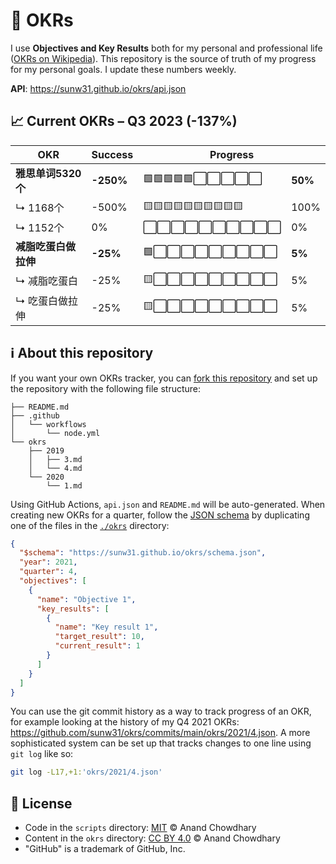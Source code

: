 # 🧭 OKRs

I use **Objectives and Key Results** both for my personal and professional life ([OKRs on Wikipedia](https://en.wikipedia.org/wiki/OKR)). This repository is the source of truth of my progress for my personal goals. I update these numbers weekly.

**API**: https://sunw31.github.io/okrs/api.json

<!-- start autogenerated OKR summary -->

## 📈 Current OKRs – Q3 2023 (-137%)

<div>
  <table>
    <thead>
      <tr>
        <th>OKR</th>
        <th>Success</th>
        <th colspan="2">Progress</th>
      </tr>
    </thead>
    <tbody>
      <tr>
        <td><strong>雅思单词5320个</strong></td>
        <td><strong>-250%</strong></td>
        <td>🟩🟩🟩🟩🟩⬜⬜⬜⬜⬜</td>
        <td><strong>50%</strong></td>
      </tr>
      <tr>
        <td>↳ 1168个</td>
        <td>-500%</td>
        <td>🟨🟨🟨🟨🟨🟨🟨🟨🟨🟨</td>
        <td>100%</td>
      </tr>
    <tr>
        <td>↳ 1152个</td>
        <td>0%</td>
        <td>⬜⬜⬜⬜⬜⬜⬜⬜⬜⬜</td>
        <td>0%</td>
      </tr>
    <tr>
        <td><strong>减脂吃蛋白做拉伸</strong></td>
        <td><strong>-25%</strong></td>
        <td>🟩⬜⬜⬜⬜⬜⬜⬜⬜⬜</td>
        <td><strong>5%</strong></td>
      </tr>
      <tr>
        <td>↳ 减脂吃蛋白</td>
        <td>-25%</td>
        <td>🟨⬜⬜⬜⬜⬜⬜⬜⬜⬜</td>
        <td>5%</td>
      </tr>
    <tr>
        <td>↳ 吃蛋白做拉伸</td>
        <td>-25%</td>
        <td>🟨⬜⬜⬜⬜⬜⬜⬜⬜⬜</td>
        <td>5%</td>
      </tr>
    </tbody>
  </table>
</div>

<!-- end autogenerated OKR summary -->

## ℹ️ About this repository

If you want your own OKRs tracker, you can [fork this repository](https://github.com/sunw31/okrs/fork) and set up the repository with the following file structure:

```
├── README.md
├── .github
│   └── workflows
│       └── node.yml
└── okrs
    ├── 2019
    │   ├── 3.md
    │   └── 4.md
    └── 2020
        └── 1.md
```

Using GitHub Actions, `api.json` and `README.md` will be auto-generated. When creating new OKRs for a quarter, follow the [JSON schema](https://sunw31.github.io/okrs/schema.json) by duplicating one of the files in the [`./okrs`](./okrs) directory:

```json
{
  "$schema": "https://sunw31.github.io/okrs/schema.json",
  "year": 2021,
  "quarter": 4,
  "objectives": [
    {
      "name": "Objective 1",
      "key_results": [
        {
          "name": "Key result 1",
          "target_result": 10,
          "current_result": 1
        }
      ]
    }
  ]
}
```

You can use the git commit history as a way to track progress of an OKR, for example looking at the history of my Q4 2021 OKRs: https://github.com/sunw31/okrs/commits/main/okrs/2021/4.json. A more sophisticated system can be set up that tracks changes to one line using `git log` like so:

```bash
git log -L17,+1:'okrs/2021/4.json'
```

## 📄 License

- Code in the `scripts` directory: [MIT](./LICENSE) © Anand Chowdhary
- Content in the `okrs` directory: [CC BY 4.0](https://creativecommons.org/licenses/by/4.0/) © Anand Chowdhary
- "GitHub" is a trademark of GitHub, Inc.
